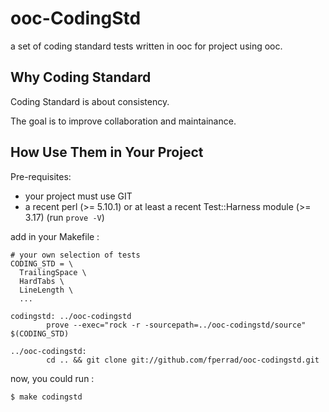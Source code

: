 
ooc-CodingStd
=============

a set of coding standard tests written in ooc for project using ooc.

Why Coding Standard
-------------------

Coding Standard is about consistency.

The goal is to improve collaboration and maintainance.

How Use Them in Your Project
----------------------------

Pre-requisites:

+ your project must use GIT
+ a recent perl (>= 5.10.1) or at least a recent Test::Harness module (>= 3.17) (run `prove -V`)

add in your Makefile :

    # your own selection of tests
    CODING_STD = \
      TrailingSpace \
      HardTabs \
      LineLength \
      ...

    codingstd: ../ooc-codingstd
            prove --exec="rock -r -sourcepath=../ooc-codingstd/source" $(CODING_STD)

    ../ooc-codingstd:
            cd .. && git clone git://github.com/fperrad/ooc-codingstd.git

now, you could run :

    $ make codingstd
